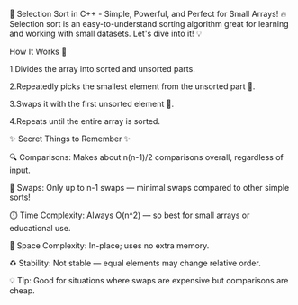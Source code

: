 
🚀 Selection Sort in C++ - Simple, Powerful, and Perfect for Small Arrays! 🔥
Selection sort is an easy-to-understand sorting algorithm great for learning and working with small datasets. Let's dive into it! 💡

How It Works 🧐

1.Divides the array into sorted and unsorted parts.

2.Repeatedly picks the smallest element from the unsorted part 🥇.

3.Swaps it with the first unsorted element 🔄.

4.Repeats until the entire array is sorted.


✨ Secret Things to Remember ✨

🔍 Comparisons: Makes about n(n-1)/2 comparisons overall, regardless of input.

🔄 Swaps: Only up to n-1 swaps — minimal swaps compared to other simple sorts!

⏱️ Time Complexity: Always O(n^2) — so best for small arrays or educational use.

💾 Space Complexity: In-place; uses no extra memory.

♻️ Stability: Not stable — equal elements may change relative order.

💡 Tip: Good for situations where swaps are expensive but comparisons are cheap.


